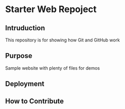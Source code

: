 # Starter Web Repoject

## Intruduction
This repository is for showing how Git and GitHub work

## Purpose

Sample website with plenty of files for demos

## Deployment

## How to Contribute
